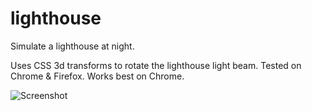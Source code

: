 # lighthouse
Simulate a lighthouse at night.  
  
Uses CSS 3d transforms to rotate the lighthouse light beam. 
Tested on Chrome & Firefox. Works best on Chrome.
  
![Screenshot](https://github.com/wayneparrott/lighthouse/blob/master/screenshot-animated.gif)




